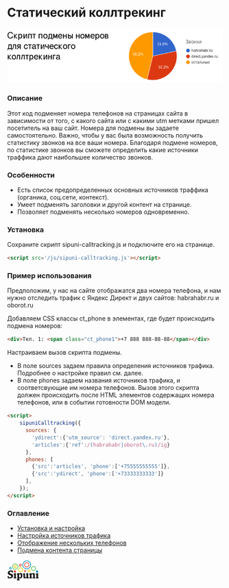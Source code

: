 # Статический коллтрекинг
![](doc/img/header1.png)


### Описание
Этот код подменяет номера телефонов на страницах сайта в зависимости от того, с какого сайта или с какими utm метками пришел посетитель на ваш сайт. Номера для подмены вы задаете самостоятельно. Важно, чтобы у вас была возможность получить статистику звонков на все ваши номера. Благодаря подмене номеров, по статистике звонков вы сможете определить какие источники траффика дают наибольшее количество звонков. 

### Особенности
 * Есть список предопределенных основных источников траффика (органика, соц.сети, контекст).
 * Умеет подменять заголовки и другой контент на странице.
 * Позволяет подменять несколько номеров одновременно.

### Установка
Сохраните скрипт sipuni-calltracking.js и подключите его на странице.
```html
<script src='/js/sipuni-calltracking.js'></script>
```

### Пример использования
Предположим, у нас на сайте отображатся два номера телефона, и нам нужно отследить трафик с Яндекс Директ и двух сайтов: habrahabr.ru и oborot.ru

Добавляем CSS классы ct_phone в элементах, где будет происходить подмена номеров:
```html
<div>Тел. 1: <span class="ct_phone1">+7 888 888-88-88</span></div>
```    

Настраиваем вызов скрипта подмены. 
 * В поле sources задаем правила определения источников трафика. Подробнее о настройке правил см. далее. 
 * В поле phones задаем названия источников трафика, и соответсвующие им номера телефонов. 
Вызов этого скрипта должен происходить после HTML элементов содержащих номера телефонов, или в событии готовности DOM модели.
```html
<script>
    sipuniCalltracking({
      sources: {
        'ydirect':{'utm_source': 'direct.yandex.ru'},
        'articles':{'ref':/(habrahabr|oborot\.ru)/ig}
      },
      phones: [
        {'src':'articles', 'phone':['+75555555555']},
        {'src':'ydirect', 'phone':['+73333333333']}
      ],
    });
</script>
```

### Оглавление
 * [Установка и настройка](doc/install.md)
 * [Настройка источников трафика](doc/sources.md)
 * [Отображение нескольких телефонов](doc/many-numbers.md)
 * [Подмена контента страницы](doc/subst-content.md)
 

[![](doc/img/sipuni_logo.png)](http://calltracking.sipuni.com) 
 
